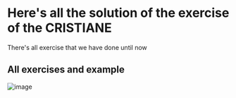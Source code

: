 # Here's all the solution of the exercise of the CRISTIANE
There's all exercise that we have done until now 
## All exercises and example

![image](https://github.com/oregonyuky/AP/assets/152916454/049a78a2-83f0-41d3-9a56-25bb3b602420)

